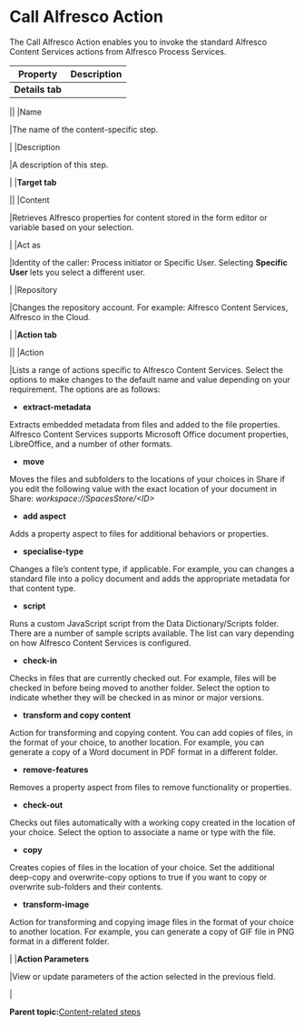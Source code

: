 # Call Alfresco Action

The Call Alfresco Action enables you to invoke the standard Alfresco Content Services actions from Alfresco Process Services.

|Property|Description|
|--------|-----------|
|**Details tab**

||
|Name

|The name of the content-specific step.

|
|Description

|A description of this step.

|
|**Target tab**

||
|Content

|Retrieves Alfresco properties for content stored in the form editor or variable based on your selection.

|
|Act as

|Identity of the caller: Process initiator or Specific User. Selecting **Specific User** lets you select a different user.

|
|Repository

|Changes the repository account. For example: Alfresco Content Services, Alfresco in the Cloud.

|
|**Action tab**

||
|Action

|Lists a range of actions specific to Alfresco Content Services. Select the options to make changes to the default name and value depending on your requirement. The options are as follows:

 -   ****extract-metadata****

Extracts embedded metadata from files and added to the file properties. Alfresco Content Services supports Microsoft Office document properties, LibreOffice, and a number of other formats.

-   ****move****

Moves the files and subfolders to the locations of your choices in Share if you edit the following value with the exact location of your document in Share: *workspace://SpacesStore/<ID\>*

-   ****add aspect****

Adds a property aspect to files for additional behaviors or properties.

-   ****specialise-type****

Changes a file’s content type, if applicable. For example, you can changes a standard file into a policy document and adds the appropriate metadata for that content type.

-   ****script****

Runs a custom JavaScript script from the Data Dictionary/Scripts folder. There are a number of sample scripts available. The list can vary depending on how Alfresco Content Services is configured.

-   ****check-in****

Checks in files that are currently checked out. For example, files will be checked in before being moved to another folder. Select the option to indicate whether they will be checked in as minor or major versions.

-   ****transform and copy content****

Action for transforming and copying content. You can add copies of files, in the format of your choice, to another location. For example, you can generate a copy of a Word document in PDF format in a different folder.

-   ****remove-features****

Removes a property aspect from files to remove functionality or properties.

-   ****check-out****

Checks out files automatically with a working copy created in the location of your choice. Select the option to associate a name or type with the file.

-   ****copy****

Creates copies of files in the location of your choice. Set the additional deep-copy and overwrite-copy options to true if you want to copy or overwrite sub-folders and their contents.

-   ****transform-image****

Action for transforming and copying image files in the format of your choice to another location. For example, you can generate a copy of GIF file in PNG format in a different folder.


|
|**Action Parameters**

|View or update parameters of the action selected in the previous field.

|

**Parent topic:**[Content-related steps](../topics/content_related_steps.md)

